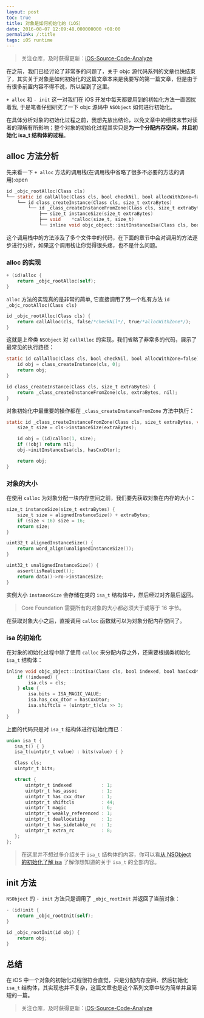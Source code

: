 ```yaml
---
layout: post
toc: true
title: 对象是如何初始化的（iOS）
date: 2016-08-07 12:09:48.000000000 +08:00
permalink: /:title
tags: iOS runtime
---
```



> 关注仓库，及时获得更新：[iOS-Source-Code-Analyze](https://github.com/draveness/iOS-Source-Code-Analyze)
>


在之前，我们已经讨论了非常多的问题了，关于 objc 源代码系列的文章也快结束了，其实关于对象是如何初始化的这篇文章本来是我要写的第一篇文章，但是由于有很多前置内容不得不说，所以留到了这里。

`+ alloc` 和 `- init` 这一对我们在 iOS 开发中每天都要用到的初始化方法一直困扰着我, 于是笔者仔细研究了一下 objc 源码中 `NSObject` 如何进行初始化。

在具体分析对象的初始化过程之前，我想先放出结论，以免文章中的细枝末节对读者的理解有所影响；整个对象的初始化过程其实只是**为一个分配内存空间，并且初始化 isa_t 结构体的过程**。

## alloc 方法分析

先来看一下 `+ alloc` 方法的调用栈(在调用栈中省略了很多不必要的方法的调用):open

~~~objectivec
id _objc_rootAlloc(Class cls)
└── static id callAlloc(Class cls, bool checkNil, bool allocWithZone=false)
    └── id class_createInstance(Class cls, size_t extraBytes)
    	└── id _class_createInstanceFromZone(Class cls, size_t extraBytes, void *zone, bool cxxConstruct, size_t *outAllocatedSize)
            ├── size_t instanceSize(size_t extraBytes)
            ├── void	*calloc(size_t, size_t)
            └── inline void objc_object::initInstanceIsa(Class cls, bool hasCxxDtor)
~~~

这个调用栈中的方法涉及了多个文件中的代码，在下面的章节中会对调用的方法逐步进行分析，如果这个调用栈让你觉得很头疼，也不是什么问题。

### alloc 的实现

~~~objectivec
+ (id)alloc {
    return _objc_rootAlloc(self);
}
~~~

`alloc` 方法的实现真的是非常的简单, 它直接调用了另一个私有方法 `id _objc_rootAlloc(Class cls)`

~~~objectivec
id _objc_rootAlloc(Class cls) {
    return callAlloc(cls, false/*checkNil*/, true/*allocWithZone*/);
}
~~~

这就是上帝类 `NSObject` 对 `callAlloc` 的实现，我们省略了非常多的代码，展示了最常见的执行路径：

~~~objectivec
static id callAlloc(Class cls, bool checkNil, bool allocWithZone=false) {
    id obj = class_createInstance(cls, 0);
    return obj;
}

id class_createInstance(Class cls, size_t extraBytes) {
    return _class_createInstanceFromZone(cls, extraBytes, nil);
}
~~~

对象初始化中最重要的操作都在 `_class_createInstanceFromZone` 方法中执行：

~~~objectivec
static id _class_createInstanceFromZone(Class cls, size_t extraBytes, void *zone, bool cxxConstruct = true, size_t *outAllocatedSize = nil) {
    size_t size = cls->instanceSize(extraBytes);

    id obj = (id)calloc(1, size);
    if (!obj) return nil;
    obj->initInstanceIsa(cls, hasCxxDtor);

    return obj;
}
~~~

### 对象的大小

在使用 `calloc` 为对象分配一块内存空间之前，我们要先获取对象在内存的大小：

~~~objectivec
size_t instanceSize(size_t extraBytes) {
    size_t size = alignedInstanceSize() + extraBytes;
    if (size < 16) size = 16;
    return size;
}

uint32_t alignedInstanceSize() {
    return word_align(unalignedInstanceSize());
}

uint32_t unalignedInstanceSize() {
    assert(isRealized());
    return data()->ro->instanceSize;
}
~~~

实例大小 `instanceSize` 会存储在类的 `isa_t` 结构体中，然后经过对齐最后返回。

> Core Foundation 需要所有的对象的大小都必须大于或等于 16 字节。

在获取对象大小之后，直接调用 `calloc` 函数就可以为对象分配内存空间了。

### isa 的初始化

在对象的初始化过程中除了使用 `calloc` 来分配内存之外，还需要根据类初始化 `isa_t` 结构体：

~~~objectivec
inline void objc_object::initIsa(Class cls, bool indexed, bool hasCxxDtor) {
    if (!indexed) {
        isa.cls = cls;
    } else {
        isa.bits = ISA_MAGIC_VALUE;
        isa.has_cxx_dtor = hasCxxDtor;
        isa.shiftcls = (uintptr_t)cls >> 3;
    }
}
~~~

上面的代码只是对 `isa_t` 结构体进行初始化而已：

~~~objectivec
union isa_t {
   isa_t() { }
   isa_t(uintptr_t value) : bits(value) { }

   Class cls;
   uintptr_t bits;

   struct {
       uintptr_t indexed           : 1;
       uintptr_t has_assoc         : 1;
       uintptr_t has_cxx_dtor      : 1;
       uintptr_t shiftcls          : 44;
       uintptr_t magic             : 6;
       uintptr_t weakly_referenced : 1;
       uintptr_t deallocating      : 1;
       uintptr_t has_sidetable_rc  : 1;
       uintptr_t extra_rc          : 8;
   };
};
~~~

> 在这里并不想过多介绍关于 `isa_t` 结构体的内容，你可以看[从 NSObject 的初始化了解 isa](https://github.com/Draveness/iOS-Source-Code-Analyze/blob/master/objc/从%20NSObject%20的初始化了解%20isa.md) 了解你想知道的关于 `isa_t` 的全部内容。

## init 方法

`NSObject` 的 `- init` 方法只是调用了 `_objc_rootInit` 并返回了当前对象：

~~~objectivec
- (id)init {
    return _objc_rootInit(self);
}

id _objc_rootInit(id obj) {
    return obj;
}
~~~

## 总结

在 iOS 中一个对象的初始化过程很符合直觉，只是分配内存空间、然后初始化 `isa_t` 结构体，其实现也并不复杂，这篇文章也是这个系列文章中较为简单并且简短的一篇。

> 关注仓库，及时获得更新：[iOS-Source-Code-Analyze](https://github.com/draveness/iOS-Source-Code-Analyze)
>

>

